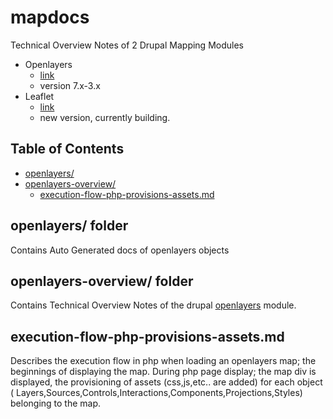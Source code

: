 # mapdocs
Technical Overview Notes of 2 Drupal Mapping Modules

- Openlayers
  * <a href="https://www.drupal.org/project/openlayers" target="_blank">link</a>
  * version 7.x-3.x
- Leaflet
  * <a href="https://www.drupal.org/project/leaflet" target="_blank">link</a>
  * new version, currently building.

## Table of Contents

- [openlayers/](#s1)
- [openlayers-overview/](#s2)
  * [execution-flow-php-provisions-assets.md](#s2.1)


<a name="s1"></a>
## openlayers/ folder

Contains Auto Generated docs of openlayers objects

<a name="s2"></a>
## openlayers-overview/ folder

Contains Technical Overview Notes of the drupal <a href="https://www.drupal.org/project/openlayers" target="_blank">openlayers</a> module.

<a name="s2.1"></a>
## execution-flow-php-provisions-assets.md

Describes the execution flow in php when loading an openlayers map; the beginnings of displaying the map. During php page display; the map div is displayed, the provisioning of assets (css,js,etc.. are added) for each object  (
Layers,Sources,Controls,Interactions,Components,Projections,Styles) belonging to the map.
